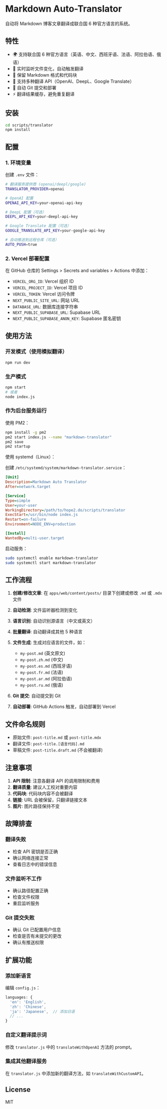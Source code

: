 # Markdown Auto-Translator

自动将 Markdown 博客文章翻译成联合国 6 种官方语言的系统。

## 特性

- 🌍 支持联合国 6 种官方语言（英语、中文、西班牙语、法语、阿拉伯语、俄语）
- 🔄 实时监听文件变化，自动触发翻译
- 📝 保留 Markdown 格式和代码块
- 🤖 支持多种翻译 API（OpenAI、DeepL、Google Translate）
- 🔀 自动 Git 提交和部署
- ⚡ 翻译结果缓存，避免重复翻译

## 安装

```bash
cd scripts/translator
npm install
```

## 配置

### 1. 环境变量

创建 `.env` 文件：

```bash
# 翻译服务提供商 (openai/deepl/google)
TRANSLATOR_PROVIDER=openai

# OpenAI 配置
OPENAI_API_KEY=your-openai-api-key

# DeepL 配置（可选）
DEEPL_API_KEY=your-deepl-api-key

# Google Translate 配置（可选）
GOOGLE_TRANSLATE_API_KEY=your-google-api-key

# 自动推送到远程仓库（可选）
AUTO_PUSH=true
```

### 2. Vercel 部署配置

在 GitHub 仓库的 Settings > Secrets and variables > Actions 中添加：

- `VERCEL_ORG_ID`: Vercel 组织 ID
- `VERCEL_PROJECT_ID`: Vercel 项目 ID
- `VERCEL_TOKEN`: Vercel 访问令牌
- `NEXT_PUBLIC_SITE_URL`: 网站 URL
- `DATABASE_URL`: 数据库连接字符串
- `NEXT_PUBLIC_SUPABASE_URL`: Supabase URL
- `NEXT_PUBLIC_SUPABASE_ANON_KEY`: Supabase 匿名密钥

## 使用方法

### 开发模式（使用模拟翻译）

```bash
npm run dev
```

### 生产模式

```bash
npm start
# 或者
node index.js
```

### 作为后台服务运行

使用 PM2：

```bash
npm install -g pm2
pm2 start index.js --name "markdown-translator"
pm2 save
pm2 startup
```

使用 systemd（Linux）：

创建 `/etc/systemd/system/markdown-translator.service`：

```ini
[Unit]
Description=Markdown Auto Translator
After=network.target

[Service]
Type=simple
User=your-user
WorkingDirectory=/path/to/hope2.do/scripts/translator
ExecStart=/usr/bin/node index.js
Restart=on-failure
Environment=NODE_ENV=production

[Install]
WantedBy=multi-user.target
```

启动服务：

```bash
sudo systemctl enable markdown-translator
sudo systemctl start markdown-translator
```

## 工作流程

1. **创建/修改文章**: 在 `apps/web/content/posts/` 目录下创建或修改 `.md` 或 `.mdx` 文件

2. **自动检测**: 文件监听器检测到变化

3. **语言识别**: 自动识别源语言（中文或英文）

4. **批量翻译**: 自动翻译成其他 5 种语言

5. **文件生成**: 生成对应语言的文件，如：
   - `my-post.md` (英文原文)
   - `my-post.zh.md` (中文)
   - `my-post.es.md` (西班牙语)
   - `my-post.fr.md` (法语)
   - `my-post.ar.md` (阿拉伯语)
   - `my-post.ru.md` (俄语)

6. **Git 提交**: 自动提交到 Git

7. **自动部署**: GitHub Actions 触发，自动部署到 Vercel

## 文件命名规则

- 原始文件: `post-title.md` 或 `post-title.mdx`
- 翻译文件: `post-title.[语言代码].md`
- 草稿文件: `post-title.draft.md` (不会被翻译)

## 注意事项

1. **API 限制**: 注意各翻译 API 的调用限制和费用
2. **翻译质量**: 建议人工校对重要内容
3. **代码块**: 代码块内容不会被翻译
4. **链接**: URL 会被保留，只翻译链接文本
5. **图片**: 图片路径保持不变

## 故障排查

### 翻译失败

- 检查 API 密钥是否正确
- 确认网络连接正常
- 查看日志中的错误信息

### 文件监听不工作

- 确认路径配置正确
- 检查文件权限
- 重启监听服务

### Git 提交失败

- 确认 Git 已配置用户信息
- 检查是否有未提交的更改
- 确认有推送权限

## 扩展功能

### 添加新语言

编辑 `config.js`：

```javascript
languages: {
  'en': 'English',
  'zh': 'Chinese',
  'ja': 'Japanese',  // 添加日语
  // ...
}
```

### 自定义翻译提示词

修改 `translator.js` 中的 `translateWithOpenAI` 方法的 prompt。

### 集成其他翻译服务

在 `translator.js` 中添加新的翻译方法，如 `translateWithCustomAPI`。

## License

MIT
